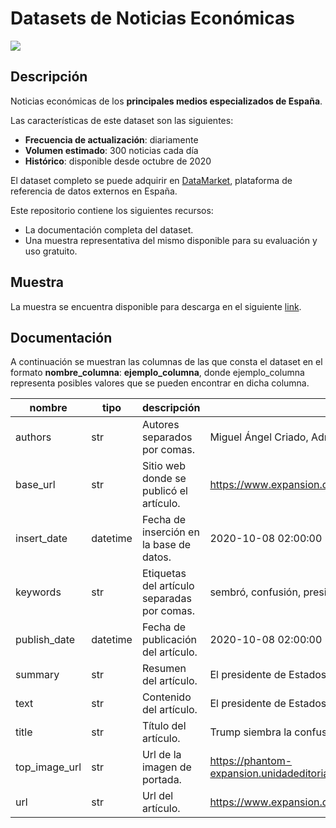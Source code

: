 # Datasets de Noticias Económicas

<a href="https://datamarket.es">
  <img src="https://datamarket.es/static/core/img/banners/noticias-economicas-banner.png">
</a>

## Descripción

Noticias económicas de los __principales medios especializados de España__. 

Las características de este dataset son las siguientes:

* __Frecuencia de actualización__: diariamente
* __Volumen estimado__: 300 noticias cada día
* __Histórico__: disponible desde octubre de 2020

El dataset completo se puede adquirir en [DataMarket](https://datamarket.es/#noticias-economicas-dataset), plataforma de referencia de datos externos en España. 

Este repositorio contiene los siguientes recursos:

* La documentación completa del dataset.
* Una muestra representativa del mismo disponible para su evaluación y uso gratuito.

## Muestra

La muestra se encuentra disponible para descarga en el siguiente [link](https://github.com/Data-Market/noticias-economicas/blob/main/noticias-economicas-sample.csv).

## Documentación

A continuación se muestran las columnas de las que consta el dataset en el formato __nombre_columna__: __ejemplo_columna__, donde ejemplo_columna representa posibles valores que se pueden encontrar en dicha columna.

| nombre | tipo | descripción | ejemplo |
|--------|------|-------------|---------|
| authors | str | Autores separados por comas. | Miguel Ángel Criado, Adriano Machado |
| base_url | str | Sitio web donde se publicó el artículo. | https://www.expansion.com/mercados/cronica-bolsa.html |
| insert_date | datetime | Fecha de inserción en la base de datos. | 2020-10-08 02:00:00 |
| keywords | str | Etiquetas del artículo separadas por comas. | sembró, confusión, presidente, siembra, unidos, eeuu, trump, sobresalta, tras, estímulos |
| publish_date | datetime | Fecha de publicación del artículo. | 2020-10-08 02:00:00 |
| summary | str | Resumen del artículo. | El presidente de Estados Unidos, Donald Trump. EFEEl presidente sobresalta a los mercados al parecer contradecirse sobre |
| text | str | Contenido del artículo. | El presidente de Estados Unidos, Donald Trump. EFE El presidente sobresalta a los mercados al parecer contradecirse sobre el |
| title | str | Título del artículo. | Trump siembra la confusión sobre los estímulos en EEUU |
| top_image_url | str | Url de la imagen de portada. | https://phantom-expansion.unidadeditorial.es/219e767ee56c4fde9ff6f898d81373ad/f/webp/assets/multimedia/imagenes/2020/10/07/16020 |
| url | str | Url del artículo. | https://www.expansion.com/economia/2020/10/08/5f7e2a0d468aeb81038b4635.html |
